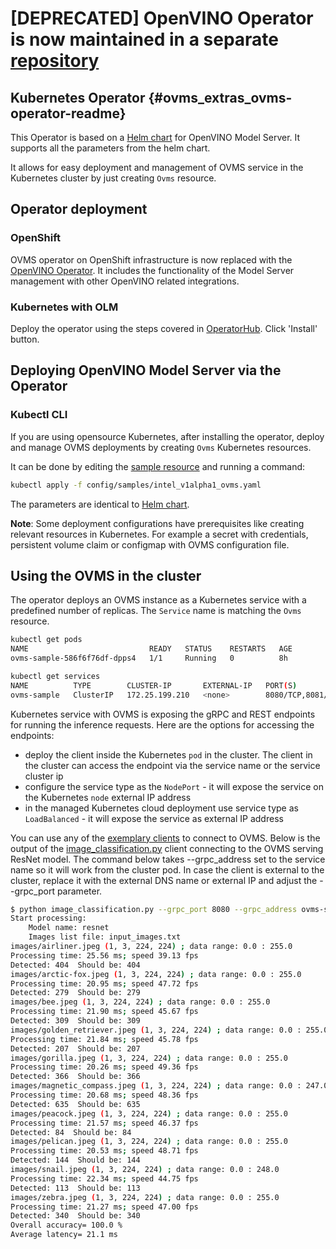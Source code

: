 # [DEPRECATED] OpenVINO Operator is now maintained in a separate [repository](https://github.com/openvinotoolkit/operator#openshift-and-kubernetes-operator)

## Kubernetes Operator {#ovms_extras_ovms-operator-readme}
This Operator is based on a [Helm chart](https://github.com/openvinotoolkit/model_server/tree/v2021.3/deploy) for OpenVINO Model Server. 
It supports all the parameters from the helm chart.

It allows for easy deployment and management of OVMS service in the Kubernetes cluster by just creating `Ovms` resource.

## Operator deployment

### OpenShift

OVMS operator on OpenShift infrastructure is now replaced with the [OpenVINO Operator](https://github.com/openvinotoolkit/model_server/blob/releases/2022/1/extras/openvino-operator-openshift).
It includes the functionality of the Model Server management with other OpenVINO related integrations.

### Kubernetes with OLM

Deploy the operator using the steps covered in [OperatorHub](https://operatorhub.io/operator/ovms-operator). Click 'Install' button.


## Deploying OpenVINO Model Server via the Operator

### Kubectl CLI

If you are using opensource Kubernetes, after installing the operator, deploy and manage OVMS deployments by creating `Ovms` Kubernetes resources.

It can be done by editing the [sample resource](https://github.com/openvinotoolkit/model_server/blob/releases/2022/1/extras/ovms-operator/config/samples/intel_v1alpha1_ovms.yaml) and running a command:

```bash
kubectl apply -f config/samples/intel_v1alpha1_ovms.yaml
```

The parameters are identical to [Helm chart](https://github.com/openvinotoolkit/operator/tree/main/helm-charts/ovms).

<b>Note</b>: Some deployment configurations have prerequisites like creating relevant resources in Kubernetes. For example a secret with credentials,
persistent volume claim or configmap with OVMS configuration file.

## Using the OVMS in the cluster

The operator deploys an OVMS instance as a Kubernetes service with a predefined number of replicas.
The `Service` name is matching the `Ovms` resource.
```bash
kubectl get pods
NAME                           READY   STATUS    RESTARTS   AGE
ovms-sample-586f6f76df-dpps4   1/1     Running   0          8h

kubectl get services
NAME          TYPE        CLUSTER-IP       EXTERNAL-IP   PORT(S)             AGE
ovms-sample   ClusterIP   172.25.199.210   <none>        8080/TCP,8081/TCP   8h
```

Kubernetes service with OVMS is exposing the gRPC and REST endpoints for running the inference requests.
Here are the options for accessing the endpoints:
- deploy the client inside the Kubernetes `pod` in the cluster. The client in the cluster can access the endpoint via the service name or the service cluster ip
- configure the service type as the `NodePort` - it will expose the service on the Kubernetes `node` external IP address
- in the managed Kubernetes cloud deployment use service type as `LoadBalanced` - it will expose the service as external IP address
  
You can use any of the [exemplary clients](../../client/python/tensorflow-serving-api/samples) to connect to OVMS. 
Below is the output of the [image_classification.py](../../demos/image_classification/python/image_classification.py) client connecting to the OVMS serving ResNet model.
The command below takes --grpc_address set to the service name so it will work from the cluster pod.
In case the client is external to the cluster, replace it with the external DNS name or external IP  and adjust the --grpc_port parameter.

```bash
$ python image_classification.py --grpc_port 8080 --grpc_address ovms-sample --input_name 0 --output_name 1463
Start processing:
	Model name: resnet
	Images list file: input_images.txt
images/airliner.jpeg (1, 3, 224, 224) ; data range: 0.0 : 255.0
Processing time: 25.56 ms; speed 39.13 fps
Detected: 404  Should be: 404
images/arctic-fox.jpeg (1, 3, 224, 224) ; data range: 0.0 : 255.0
Processing time: 20.95 ms; speed 47.72 fps
Detected: 279  Should be: 279
images/bee.jpeg (1, 3, 224, 224) ; data range: 0.0 : 255.0
Processing time: 21.90 ms; speed 45.67 fps
Detected: 309  Should be: 309
images/golden_retriever.jpeg (1, 3, 224, 224) ; data range: 0.0 : 255.0
Processing time: 21.84 ms; speed 45.78 fps
Detected: 207  Should be: 207
images/gorilla.jpeg (1, 3, 224, 224) ; data range: 0.0 : 255.0
Processing time: 20.26 ms; speed 49.36 fps
Detected: 366  Should be: 366
images/magnetic_compass.jpeg (1, 3, 224, 224) ; data range: 0.0 : 247.0
Processing time: 20.68 ms; speed 48.36 fps
Detected: 635  Should be: 635
images/peacock.jpeg (1, 3, 224, 224) ; data range: 0.0 : 255.0
Processing time: 21.57 ms; speed 46.37 fps
Detected: 84  Should be: 84
images/pelican.jpeg (1, 3, 224, 224) ; data range: 0.0 : 255.0
Processing time: 20.53 ms; speed 48.71 fps
Detected: 144  Should be: 144
images/snail.jpeg (1, 3, 224, 224) ; data range: 0.0 : 248.0
Processing time: 22.34 ms; speed 44.75 fps
Detected: 113  Should be: 113
images/zebra.jpeg (1, 3, 224, 224) ; data range: 0.0 : 255.0
Processing time: 21.27 ms; speed 47.00 fps
Detected: 340  Should be: 340
Overall accuracy= 100.0 %
Average latency= 21.1 ms
```

